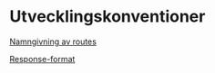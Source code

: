 # Utvecklingskonventioner

[Namngivning av routes](api-route-conventions.md)

[Response-format](response-formats.md)
